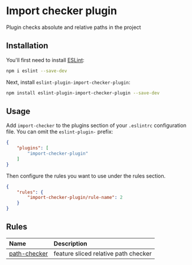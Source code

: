 # Import checker plugin

Plugin checks absolute and relative paths in the project

## Installation

You'll first need to install [ESLint](https://eslint.org/):

```sh
npm i eslint --save-dev
```

Next, install `eslint-plugin-import-checker-plugin`:

```sh
npm install eslint-plugin-import-checker-plugin --save-dev
```

## Usage

Add `import-checker` to the plugins section of your `.eslintrc` configuration file. You can omit the `eslint-plugin-` prefix:

```json
{
    "plugins": [
        "import-checker-plugin"
    ]
}
```


Then configure the rules you want to use under the rules section.

```json
{
    "rules": {
        "import-checker-plugin/rule-name": 2
    }
}
```

## Rules

<!-- begin auto-generated rules list -->

| Name                                       | Description                          |
| :----------------------------------------- | :----------------------------------- |
| [path-checker](docs/rules/path-checker.md) | feature sliced relative path checker |

<!-- end auto-generated rules list -->


